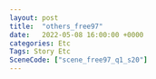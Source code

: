 ```yaml
---
layout: post
title:  "others_free97"
date:   2022-05-08 16:00:00 +0000
categories: Etc
Tags: Story Etc
SceneCode: ["scene_free97_q1_s20"]
---
```

